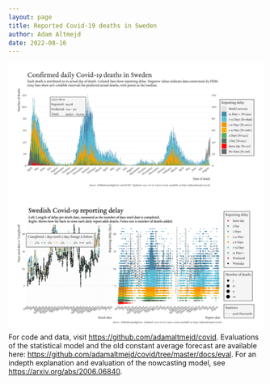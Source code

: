 ```yaml
---
layout: page
title: Reported Covid-19 deaths in Sweden
author: Adam Altmejd
date: 2022-08-16
---
```


![Graph of Swedish Covid-19 deaths with reporting delay.](deaths_lag_sweden_2022-08-16.png "Swedish Covid-19 deaths.")
![Graph of Swedish Covid-19 reporting delay in daily deaths.](lag_trend_sweden_2022-08-16.png "Trend in Swedish Covid-19 mortality reporting delay.")
For code and data, visit <https://github.com/adamaltmejd/covid>.
Evaluations of the statistical model and the old constant average forecast are available here: <https://github.com/adamaltmejd/covid/tree/master/docs/eval>.
For an indepth explanation and evaluation of the nowcasting model, see <https://arxiv.org/abs/2006.06840>.
